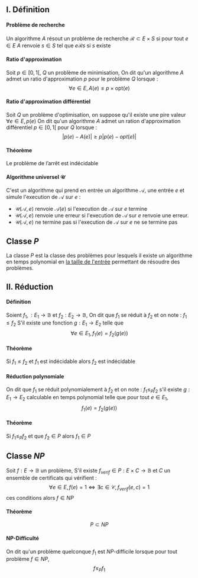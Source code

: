 ## I. Définition
#### Problème de recherche
Un algorithme $A$ résout un problème de recherche $\mathcal{R} \subset E \times S$ si pour tout $e \in E$ $A$ renvoie $s \in S$ tel que $e \mathcal{R} s$ si $s$ existe

#### Ratio d'approximation
Soit $p \in [0, 1[$, $Q$ un problème de minimisation, 
On dit qu'un algorithme $A$ admet un ratio d'approximation $p$ pour le problème $Q$ lorsque :
$$\forall e \in E, A(e) \leq p\times \mathrm{opt}(e)$$

#### Ratio d'approximation différentiel
Soit $Q$ un problème d'optimisation, on suppose qu'il existe une pire valeur $\forall e \in E, p(e)$
On dit qu'un algorithme $A$ admet un ration d'approximation différentiel $p \in [0, 1[$ pour $Q$ lorsque : 
$$\left| p(e) - A(e) \right| \geq p \left| p(e) - opt(e)\right| $$


#### Théorème
Le problème de l’arrêt est indécidable

#### Algorithme universel $\mathcal{U}$
C'est un algorithme qui prend en entrée un algorithme $\mathcal{A}$, une entrée $e$ et simule l'execution de $\mathcal{A}$ sur $e$ : 
- $\mathcal{U}(\mathcal{A}, e)$ renvoie $\mathcal{A}(e)$ si l'execution de $\mathcal{A}$ sur $e$ termine
- $\mathcal{U}(\mathcal{A}, e)$ renvoie une erreur si l'execution de $\mathcal{A}$ sur $e$ renvoie une erreur. 
- $\mathcal{U}(\mathcal{A}, e)$ ne termine pas si l'execution de $\mathcal{A}$ sur $e$ ne se termine pas

## Classe $P$
La classe $P$ est la classe des problèmes pour lesquels il existe un algorithme en temps polynomial en <u>la taille de l'entrée</u> permettant de résoudre des problèmes. 

## II. Réduction
#### Définition
Soient $f_{1}, : E_{1} \to \mathbb{B}$ et $f_{2} : E_{2}\to \mathbb{B}$, 
On dit que $f_{1}$ se réduit à $f_{2}$ et on note : $f_{1} \leq f_{2}$
S'il existe une fonction $g : E_{1} \to E_{2}$ telle que 
$$\forall e \in E_{1}, f_{1}(e) = f_{2}(g(e))$$

#### Théorème
Si $f_{1}\leq f_{2}$ et $f_{1}$ est indécidable alors $f_{2}$ est indécidable

#### Réduction polynomiale
On dit que $f_{1}$ se réduit polynomialement à $f_{2}$ et on note : $f_{1}\leq_{P}f_{2}$ s'il existe $g:E_{1} \to E_{2}$ calculable en temps polynomial telle que pour tout $e \in E_{1}$, 
$$f_{1}(e) = f_{2}(g(e))$$

#### Théorème
Si $f_{1} \leq_{P} f_{2}$ et que $f_{2} \in P$ alors $f_{1} \in P$

## Classe $NP$
Soit $f : E \to \mathbb{B}$ un problème, 
S'il existe $f_{verif} \in P : E \times C \to \mathbb{B}$ et $C$ un ensemble de certificats qui vérifient : 
$$\forall e \in E, f(e) = 1 \Leftrightarrow \exists c \in \mathcal{C}, f_{verif}(e, c) = 1$$
ces conditions alors $f \in NP$

#### Théorème
$$P \subset NP$$

#### NP-Difficulté
On dit qu'un problème quelconque $f_{1}$ est $NP$-difficile lorsque pour tout problème $f \in NP$, 
$$f \leq_{P} f_{1} $$
